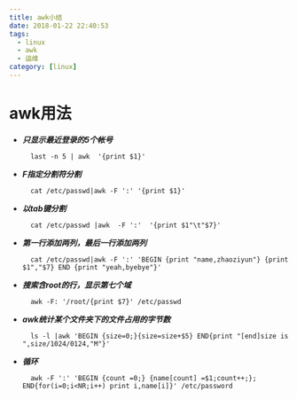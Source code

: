 ```yaml
---
title: awk小结
date: 2018-01-22 22:40:53
tags:
  - linux
  - awk
  - 运维
category: [linux]
---
```

# awk用法
- ***只显示最近登录的5个帐号***
    
        last -n 5 | awk  '{print $1}'
- ***F指定分割符分割***

        cat /etc/passwd|awk -F ':' '{print $1}'
- ***以tab键分割***

        cat /etc/passwd |awk  -F ':'  '{print $1"\t"$7}'    
- ***第一行添加两列，最后一行添加两列***

        cat /etc/passwd|awk -F ':' 'BEGIN {print "name,zhaoziyun"} {print $1","$7} END {print "yeah,byebye"}'
- ***搜索含root的行，显示第七个域***
        
        awk -F: '/root/{print $7}' /etc/passwd
- ***awk统计某个文件夹下的文件占用的字节数***

        ls -l |awk 'BEGIN {size=0;}{size=size+$5} END{print "[end]size is ",size/1024/0124,"M"}'
- ***循环***

        awk -F ':' 'BEGIN {count =0;} {name[count] =$1;count++;}; END{for(i=0;i<NR;i++) print i,name[i]}' /etc/password
        